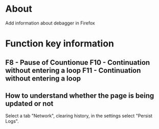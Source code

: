 # About
Add information about debagger in Firefox
# Function key information
F8 - Pause of Countionue
F10 - Continuation without entering a loop
F11 - Continuation without entering a loop
-----------------------------------------------------------------------------------------------
## How to understand whether the page is being updated or not
Select a tab "Network", clearing history, in the settings select "Persist Logs".
